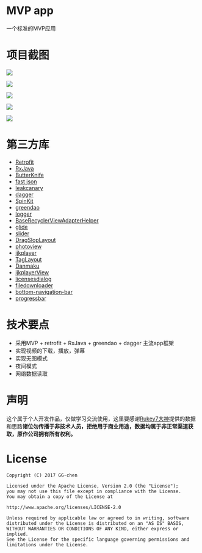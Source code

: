 # MVP app
一个标准的MVP应用



# 项目截图

![](/screenshot/01.png)

![](/screenshot/02.png)

![](/screenshot/03.png)

![](/screenshot/04.png)

![](/screenshot/05.png)


# 第三方库
* [Retrofit](https://github.com/square/retrofit)
* [RxJava](https://github.com/ReactiveX/RxJava)
* [ButterKnife](https://github.com/JakeWharton/butterknife)
* [fast json](https://github.com/alibaba/fastjson)
* [leakcanary](https://github.com/square/leakcanary)
* [dagger](https://github.com/square/dagger)
* [SpinKit](https://github.com/ybq/Android-SpinKit)
* [greendao](https://github.com/greenrobot/greenDAO)
* [logger](https://github.com/orhanobut/logger)
* [BaseRecyclerViewAdapterHelper](http://www.jianshu.com/p/b343fcff51b0)
* [glide](https://github.com/bumptech/glide)
* [slider](https://github.com/daimajia/AndroidImageSlider)
* [DragSlopLayout](https://github.com/Rukey7/DragSlopLayout)
* [photoview](https://github.com/chrisbanes/PhotoView)
* [ijkplayer](https://github.com/Bilibili/ijkplayer)
* [TagLayout](https://github.com/Rukey7/TagLayout)
* [Danmaku](https://github.com/Bilibili/DanmakuFlameMaster)
* [ijkplayerView](https://github.com/Rukey7/IjkPlayerView)
* [licensesdialog](https://github.com/PSDev/LicensesDialog)
* [filedownloader](https://github.com/lingochamp/FileDownloader/blob/master/README-zh.md)
* [bottom-navigation-bar](https://github.com/Ashok-Varma/BottomNavigation)
* [progressbar](https://github.com/daimajia/NumberProgressBar)


# 技术要点

* 采用MVP + retrofit + RxJava + greendao + dagger 主流app框架
* 实现视频的下载，播放，弹幕
* 实现无图模式
* 夜间模式
* 网络数据读取
 



# 声明

这个属于个人开发作品，仅做学习交流使用，这里要感谢[Rukey7大神](https://github.com/Rukey7)提供的数据和思路**诸位勿传播于非技术人员，拒绝用于商业用途，数据均属于非正常渠道获取，原作公司拥有所有权利。**

# License

	Copyright (C) 2017 GG-chen
	
	Licensed under the Apache License, Version 2.0 (the "License");
	you may not use this file except in compliance with the License.
	You may obtain a copy of the License at
	
	http://www.apache.org/licenses/LICENSE-2.0
	
	Unless required by applicable law or agreed to in writing, software
	distributed under the License is distributed on an "AS IS" BASIS,
	WITHOUT WARRANTIES OR CONDITIONS OF ANY KIND, either express or implied.
	See the License for the specific language governing permissions and
	limitations under the License.
